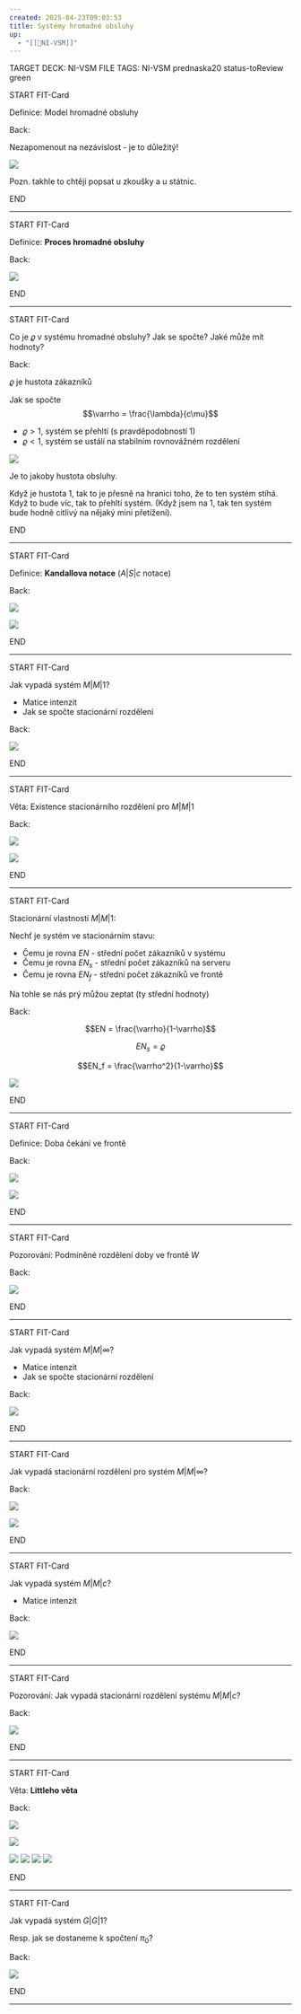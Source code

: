 ```yaml
---
created: 2025-04-23T09:03:53
title: Systémy hromadné obsluhy
up:
  - "[[📖NI-VSM]]"
---
```


TARGET DECK: NI-VSM
FILE TAGS: NI-VSM prednaska20 status-toReview green


START
FIT-Card

Definice: Model hromadné obsluhy

Back:

Nezapomenout na nezávislost - je to důležitý!

![](../../Assets/Pasted%20image%2020250423090622.png)

Pozn. takhle to chtějí popsat u zkoušky a u státnic.
<!--ID: 1746599649092-->
END

---


START
FIT-Card

Definice: **Proces hromadné obsluhy**

Back:

![](../../Assets/Pasted%20image%2020250423090638.png)
<!--ID: 1746599649104-->
END

---


START
FIT-Card

Co je $\varrho$ v systému hromadné obsluhy? Jak se spočte? Jaké může mít hodnoty?

Back:

$\varrho$ je hustota zákazníků

Jak se spočte
$$\varrho = \frac{\lambda}{c\mu}$$

- $\varrho > 1$, systém se přehltí (s pravděpodobností 1)
- $\varrho <1$, systém se ustálí na stabilním rovnovážném rozdělení

<!-- DetailInfoStart -->

![](../../Assets/Pasted%20image%2020250423100453.png)

Je to jakoby hustota obsluhy.

Když je hustota 1, tak to je přesně na hranici toho, že to ten systém stíhá. Když to bude víc, tak to přehltí systém. (Když jsem na 1, tak ten systém bude hodně citlivý na nějaký mini přetížení).
<!-- DetailInfoEnd -->
<!--ID: 1746599649114-->
END

---


START
FIT-Card

Definice: **Kandallova notace** ($A|S|c$ notace)

Back:

![](../../Assets/Pasted%20image%2020250423090710.png)

<!-- ExampleStart -->
![](../../Assets/Pasted%20image%2020250423090724.png)
<!-- ExampleEnd -->
<!--ID: 1746599649122-->
END

---


START
FIT-Card

Jak vypadá systém $M|M|1$?
- Matice intenzit
- Jak se spočte stacionární rozdělení

Back:

![](../../Assets/Pasted%20image%2020250423090738.png)
<!--ID: 1746599649130-->
END

---


START
FIT-Card

Věta: Existence stacionárního rozdělení pro $M|M|1$

Back:

![](../../Assets/Pasted%20image%2020250423090829.png)

<!-- DetailInfoStart -->
![](../../Assets/Pasted%20image%2020250423090836.png)
<!-- DetailInfoEnd -->
<!--ID: 1746599649138-->
END

---


START
FIT-Card

Stacionární vlastnosti $M|M|1$:

Nechť je systém ve stacionárním stavu:
- Čemu je rovna $EN$ - střední počet zákazníků v systému
- Čemu je rovna $EN_s$ - střední počet zákazníků na serveru
- Čemu je rovna $EN_f$ - střední počet zákazníků ve frontě

Na tohle se nás prý můžou zeptat (ty střední hodnoty)

Back:

$$EN = \frac{\varrho}{1-\varrho}$$

$$EN_s = \varrho$$

$$EN_f = \frac{\varrho^2}{1-\varrho}$$


![](../../Assets/Pasted%20image%2020250423090859.png)
<!--ID: 1746599649145-->
END

---


START
FIT-Card

Definice: Doba čekání ve frontě

Back:

![](../../Assets/Pasted%20image%2020250423090921.png)

<!-- DetailInfoStart -->
![](../../Assets/Pasted%20image%2020250423090929.png)
<!-- DetailInfoEnd -->
<!--ID: 1746599649152-->
END

---


START
FIT-Card

Pozorování: Podmíněné rozdělení doby ve frontě $W$

Back:

![](../../Assets/Pasted%20image%2020250423090951.png)
<!--ID: 1746599649160-->
END

---


START
FIT-Card

Jak vypadá systém $M|M|\infty$?
- Matice intenzit
- Jak se spočte stacionární rozdělení

Back:

![](../../Assets/Pasted%20image%2020250423091014.png)
<!--ID: 1746599649167-->
END

---


START
FIT-Card

Jak vypadá stacionární rozdělení pro systém $M|M|\infty$?

Back:

![](../../Assets/Pasted%20image%2020250423091059.png)

<!-- ExampleStart -->
![](../../Assets/Pasted%20image%2020250423091111.png)
<!-- ExampleEnd -->
<!--ID: 1746599649174-->
END

---


START
FIT-Card

Jak vypadá systém $M|M|c$?
- Matice intenzit

Back:

![](../../Assets/Pasted%20image%2020250423091133.png)
<!--ID: 1746599649182-->
END

---


START
FIT-Card

Pozorování: Jak vypadá stacionární rozdělení systému $M|M|c$?

Back:

![](../../Assets/Pasted%20image%2020250423091207.png)
<!--ID: 1746599649190-->
END

---


START
FIT-Card

Věta: **Littleho věta**

Back:

![](../../Assets/Pasted%20image%2020250423091224.png)

<!-- ExampleStart -->
![](../../Assets/Pasted%20image%2020250423091239.png)
<!-- ExampleEnd -->

<!-- ProofStart -->
![](../../Assets/Pasted%20image%2020250423091258.png)
![](../../Assets/Pasted%20image%2020250423091305.png)
![](../../Assets/Pasted%20image%2020250423091316.png)
![](../../Assets/Pasted%20image%2020250423091325.png)
<!-- ProofEnd -->
<!--ID: 1746599649198-->
END

---


START
FIT-Card

Jak vypadá systém $G|G|1$?

Resp. jak se dostaneme k spočtení $\pi_0$?

Back:

![](../../Assets/Pasted%20image%2020250423091348.png)
<!--ID: 1746599649205-->
END

---
